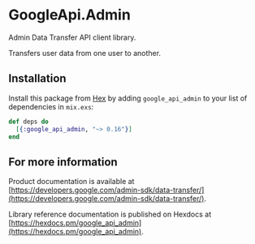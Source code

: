 # GoogleApi.Admin

Admin Data Transfer API client library.

Transfers user data from one user to another.

## Installation

Install this package from [Hex](https://hex.pm) by adding
`google_api_admin` to your list of dependencies in `mix.exs`:

```elixir
def deps do
  [{:google_api_admin, "~> 0.16"}]
end
```

## For more information

Product documentation is available at [https://developers.google.com/admin-sdk/data-transfer/](https://developers.google.com/admin-sdk/data-transfer/).

Library reference documentation is published on Hexdocs at
[https://hexdocs.pm/google_api_admin](https://hexdocs.pm/google_api_admin).
